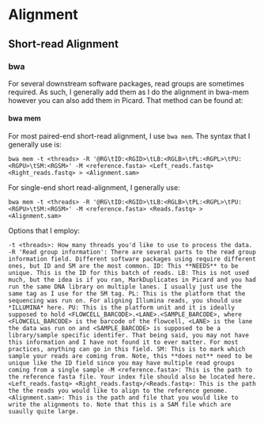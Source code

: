 # Alignment

## Short-read Alignment

### bwa

For several downstream software packages, read groups are sometimes required. As such, I generally add them as I do the alignment in bwa-mem however you can also add them in Picard. That method can be found at:

#### bwa mem

For most paired-end short-read alignment, I use `bwa mem`. The syntax that I generally use is:

`bwa mem -t <threads> -R '@RG\tID:<RGID>\tLB:<RGLB>\tPL:<RGPL>\tPU:<RGPU>\tSM:<RGSM>' -M <reference.fasta> <Left_reads.fastq> <Right_reads.fastq> > <Alignment.sam>`

For single-end short read-alignment, I generally use:

`bwa mem -t <threads> -R '@RG\tID:<RGID>\tLB:<RGLB>\tPL:<RGPL>\tPU:<RGPU>\tSM:<RGSM>' -M <reference.fasta> <Reads.fastq> > <Alignment.sam>`

Options that I employ:

`-t <threads>: How many threads you'd like to use to process the data.
-R 'Read group information': There are several parts to the read group information field. Different software packages using require different ones, but ID and SM are the most common.
  ID: This **NEEDS** to be unique. This is the ID for this batch of reads.
  LB: This is not used much, but the idea is if you ran, MarkDuplicates in Picard and you had run the same DNA library on multiple lanes. I usually just use the same tag as I use for the SM tag.
  PL: This is the platform that the sequencing was run on. For aligning Illumina reads, you should use *ILLUMINA* here.
  PU: This is the platform unit and it is ideally supposed to hold <FLOWCELL_BARCODE>.<LANE>.<SAMPLE_BARCODE>, where <FLOWCELL_BARCODE> is the barcode of the flowcell, <LANE> is the lane the data was run on and <SAMPLE_BARCODE> is supposed to be a library/sample specific identifer. That being said, you may not have this information and I have not found it to ever matter. For most practices, anything can go in this field.
  SM: This is to mark which sample your reads are coming from. Note, this **does not** need to be unique like the ID field since you may have multiple read groups coming from a single sample
-M <reference.fasta>: This is the path to the reference fasta file. Your index file should also be located here.
<Left_reads.fastq> <Right_reads.fastq>/<Reads.fastq>: This is the path the the reads you would like to align to the reference genome.
<Alignment.sam>: This is the path and file that you would like to write the alignments to. Note that this is a SAM file which are suaully quite large.`
